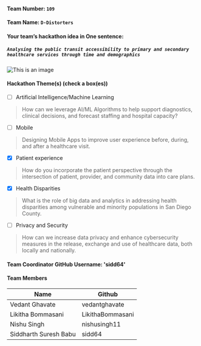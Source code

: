 #### Team Number: `109`  

#### Team Name: `D-Distorters`    
  
#### Your team’s hackathon idea in One sentence:
##### `Analysing the public transit accessibility to primary and secondary healthcare services through time and demographics`

  
![This is an image](https://gonctd.com/wp-content/uploads/2021/01/NCTD-0655-LIFT-scaled.jpg)



#### Hackathon Theme(s) (check a box(es))
- [ ] Artificial Intelligence/Machine Learning 
> How can we leverage AI/ML Algorithms to help support diagnostics, clinical decisions, and forecast staffing and hospital capacity?
- [ ] Mobile
> Designing Mobile Apps to improve user experience before, during, and after a healthcare visit.
- [X] Patient experience
> How do you incorporate the patient perspective through the intersection of patient, provider, and community data into care plans.
- [X] Health Disparities
> What is the role of big data and analytics in addressing health disparities among vulnerable and minority populations in San Diego County.
- [ ] Privacy and Security
> How can we increase data privacy and enhance cybersecurity measures in the release, exchange and use of healthcare data, both locally and nationally.

#### Team Coordinator GitHub Username: 'sidd64'

#### Team Members 
| Name | Github |
| ----- | ----- |
| Vedant Ghavate |vedantghavate |
| Likitha Bommasani | LikithaBommasani |
| Nishu Singh | nishusingh11 |
| Siddharth Suresh Babu | sidd64 |
